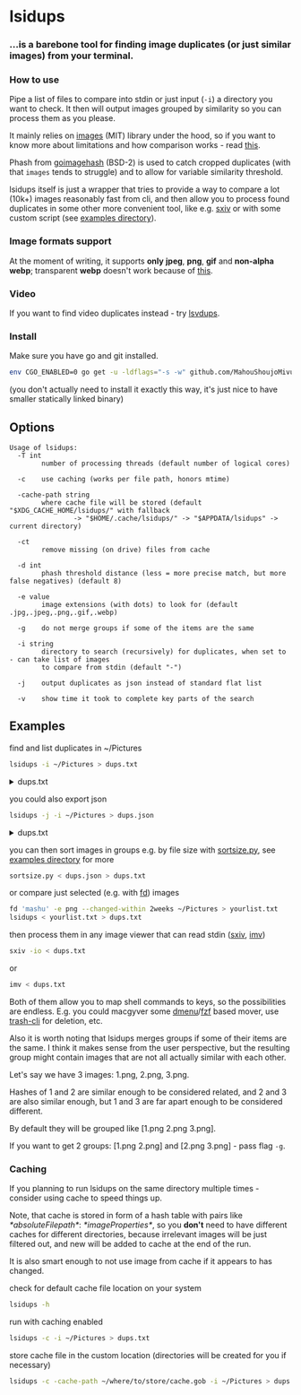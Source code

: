 # lsidups

### ...is a barebone tool for finding image duplicates (or just similar images) from your terminal.

### How to use
Pipe a list of files to compare into stdin or just input (`-i`) a directory you want to check. It then will output images grouped by similarity so you can process them as you please.

It mainly relies on [images](https://github.com/vitali-fedulov/images) (MIT) library under the hood, so if you want to know more about limitations and how comparison works - read [this](https://similar.pictures/algorithm-for-perceptual-image-comparison.html).

Phash from [goimagehash](github.com/corona10/goimagehash) (BSD-2) is used to catch cropped duplicates (with that `images` tends to struggle) and to allow for variable similarity threshold.

lsidups itself is just a wrapper that tries to provide a way to compare a lot (10k+) images reasonably fast from cli, and then allow you to process found duplicates in some other more convenient tool, like e.g. [sxiv](https://github.com/muennich/sxiv) or with some custom script (see [examples directory](examples)).

### Image formats support

At the moment of writing, it supports **only** **jpeg**, **png**, **gif** and **non-alpha webp**; transparent **webp** doesn't work because of [this](https://github.com/golang/go/issues/38341).

### Video

If you want to find video duplicates instead - try [lsvdups](examples/lsvdups).

### Install

Make sure you have go and git installed.

```sh
env CGO_ENABLED=0 go get -u -ldflags="-s -w" github.com/MahouShoujoMivutilde/lsidups
```

(you don't actually need to install it exactly this way, it's just nice to have smaller statically linked binary)

## Options

```
Usage of lsidups:
  -T int
        number of processing threads (default number of logical cores)

  -c    use caching (works per file path, honors mtime)

  -cache-path string
        where cache file will be stored (default "$XDG_CACHE_HOME/lsidups/" with fallback
                -> "$HOME/.cache/lsidups/" -> "$APPDATA/lsidups" -> current directory)

  -ct
        remove missing (on drive) files from cache

  -d int
        phash threshold distance (less = more precise match, but more false negatives) (default 8)

  -e value
        image extensions (with dots) to look for (default .jpg,.jpeg,.png,.gif,.webp)

  -g    do not merge groups if some of the items are the same

  -i string
        directory to search (recursively) for duplicates, when set to - can take list of images
        to compare from stdin (default "-")

  -j    output duplicates as json instead of standard flat list

  -v    show time it took to complete key parts of the search
```

## Examples

find and list duplicates in ~/Pictures

```sh
lsidups -i ~/Pictures > dups.txt
```

<details>
  <summary>dups.txt</summary>

  ```sh
  /home/username/Pictures/image1.jpg
  /home/username/Pictures/dir/image1.jpg
  /home/username/Pictures/wdwd720p.jpg
  /home/username/Pictures/wdwd1080p.jpg
  /home/username/Pictures/wdwd1440p.jpg
  # ...
  ```
</details>

you could also export json

```sh
lsidups -j -i ~/Pictures > dups.json
```

<details>
  <summary>dups.txt</summary>

  ```json
  [
    [
      "/home/username/Pictures/image1.jpg",
      "/home/username/Pictures/dir/image1.jpg"
    ],
    [
      "/home/username/Pictures/wdwd720p.jpg",
      "/home/username/Pictures/wdwd1080p.jpg",
      "/home/username/Pictures/wdwd1440p.jpg"
    ]
  ]
  // ...
  ```
</details>

you can then sort images in groups e.g. by file size with [sortsize.py](examples/sortsize.py), see [examples directory](examples) for more

```sh
sortsize.py < dups.json > dups.txt
```

or compare just selected (e.g. with [fd](https://github.com/sharkdp/fd)) images

```sh
fd 'mashu' -e png --changed-within 2weeks ~/Pictures > yourlist.txt
lsidups < yourlist.txt > dups.txt
```

then process them in any image viewer that can read stdin ([sxiv](https://github.com/muennich/sxiv), [imv](https://github.com/eXeC64/imv))

```sh
sxiv -io < dups.txt
```
or

```sh
imv < dups.txt
```

Both of them allow you to map shell commands to keys, so the possibilities are endless. E.g. you could macgyver some [dmenu](https://tools.suckless.org/dmenu/)/[fzf](https://github.com/junegunn/fzf) based mover, use [trash-cli](https://github.com/andreafrancia/trash-cli) for deletion, etc.

Also it is worth noting that lsidups merges groups if some of their items are the same. I think it makes sense from the user perspective, but the resulting group might contain images that are not all actually similar with each other.

Let's say we have 3 images: 1.png, 2.png, 3.png.

Hashes of 1 and 2 are similar enough to be considered related, and 2 and 3 are also similar enough, but 1 and 3 are far apart enough to be considered different.

By default they will be grouped like [1.png 2.png 3.png].

If you want to get 2 groups: [1.png 2.png] and [2.png 3.png] - pass flag `-g`.

### Caching

If you planning to run lsidups on the same directory multiple times - consider using cache to speed things up.

Note, that cache is stored in form of a hash table with pairs like _\*absoluteFilepath\*_: _\*imageProperties\*_, so you **don't** need to have different caches for different directories, because irrelevant images will be just filtered out, and new will be added to cache at the end of the run.

It is also smart enough to not use image from cache if it appears to has changed.

check for default cache file location on your system

```sh
lsidups -h
```

run with caching enabled

```sh
lsidups -c -i ~/Pictures > dups.txt
```

store cache file in the custom location (directories will be created for you if necessary)

```sh
lsidups -c -cache-path ~/where/to/store/cache.gob -i ~/Pictures > dups.txt
```
